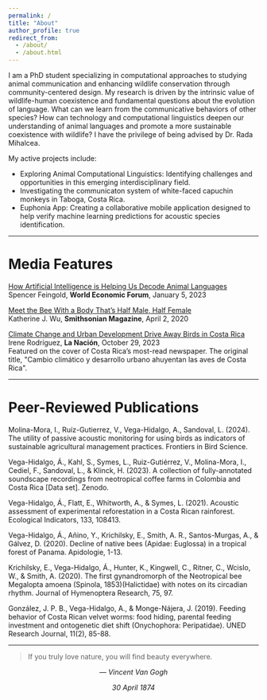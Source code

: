 ```yaml
---
permalink: /
title: "About"
author_profile: true
redirect_from: 
  - /about/
  - /about.html
---
```


I am a PhD student specializing in computational approaches to studying animal communication and enhancing wildlife conservation through community-centered design. My research is driven by the intrinsic value of wildlife-human coexistence and fundamental questions about the evolution of language. What can we learn from the communicative behaviors of other species? How can technology and computational linguistics deepen our understanding of animal languages and promote a more sustainable coexistence with wildlife? I have the privilege of being advised by Dr. Rada Mihalcea.

My active projects include:

- Exploring Animal Computational Linguistics: Identifying challenges and opportunities in this emerging interdisciplinary field.
- Investigating the communicaton system of white-faced capuchin monkeys in Taboga, Costa Rica.
- Euphonia App: Creating a collaborative mobile application designed to help verify machine learning predictions for acoustic species identification.

<!-- horizontal line below -->
---

Media Features
======
[How Artificial Intelligence is Helping Us Decode Animal Languages](https://www.weforum.org/stories/2023/01/how-artificial-intelligence-is-getting-us-closer-to-talking-to-animals)  
Spencer Feingold, **World Economic Forum**, January 5, 2023

[Meet the Bee With a Body That’s Half Male, Half Female](https://www.smithsonianmag.com/smithsonian-institution/meet-bee-body-s-half-male-half-female-180974553/)  
Katherine J. Wu, **Smithsonian Magazine**, April 2, 2020

[Climate Change and Urban Development Drive Away Birds in Costa Rica](https://www.nacion.com/ciencia/medio-ambiente/cambio-climatico-y-desarrollo-urbano-ahuyentan-las/CHMZHWLVBFHLRCRPMDNLKM6RQE/story/)  
Irene Rodríguez, **La Nación**, October 29, 2023  
Featured on the cover of Costa Rica’s most-read newspaper. The original title, "Cambio climático y desarrollo urbano ahuyentan las aves de Costa Rica".

---

Peer-Reviewed Publications
======

Molina-Mora, I., Ruíz-Gutierrez, V., Vega-Hidalgo, A., Sandoval, L. (2024). The utility of passive acoustic monitoring for using birds as indicators of sustainable agricultural management practices. Frontiers in Bird Science.

Vega-Hidalgo, Á., Kahl, S., Symes, L., Ruiz-Gutiérrez, V., Molina-Mora, I., Cediel, F., Sandoval, L., & Klinck, H. (2023). A collection of fully-annotated soundscape recordings from neotropical coffee farms in Colombia and Costa Rica [Data set]. Zenodo.

Vega-Hidalgo, Á., Flatt, E., Whitworth, A., & Symes, L. (2021). Acoustic assessment of experimental reforestation in a Costa Rican rainforest. Ecological Indicators, 133, 108413. 

Vega-Hidalgo, Á., Añino, Y., Krichilsky, E., Smith, A. R., Santos-Murgas, A., & Gálvez, D. (2020). Decline of native bees (Apidae: Euglossa) in a tropical forest of Panama. Apidologie, 1-13. 

Krichilsky, E., Vega-Hidalgo, Á., Hunter, K., Kingwell, C., Ritner, C., Wcislo, W., & Smith, A. (2020). The first gynandromorph of the Neotropical bee Megalopta amoena (Spinola, 1853)(Halictidae) with notes on its circadian rhythm. Journal of Hymenoptera Research, 75, 97.

González, J. P. B., Vega-Hidalgo, A., & Monge-Nájera, J. (2019). Feeding behavior of Costa Rican velvet worms: food hiding, parental feeding investment and ontogenetic diet shift (Onychophora: Peripatidae). UNED Research Journal, 11(2), 85-88.

---

<blockquote><p>If you truly love nature, you will find beauty everywhere.</p></blockquote>
<p style="text-align: center;"><i>— Vincent Van Gogh</i></p>
<p style="text-align: center;"><i>30 April 1874</i></p>